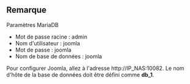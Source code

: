 ## Remarque 
Paramètres MariaDB

- Mot de passe racine : admin
- Nom d'utilisateur : joomla
- Mot de passe : joomla
- Nom de base de données : joomla

Pour configurer Joomla, allez à l'adresse http://IP_NAS:10082. Le nom d'hôte de la base de données doit être défini comme **db_1**.
